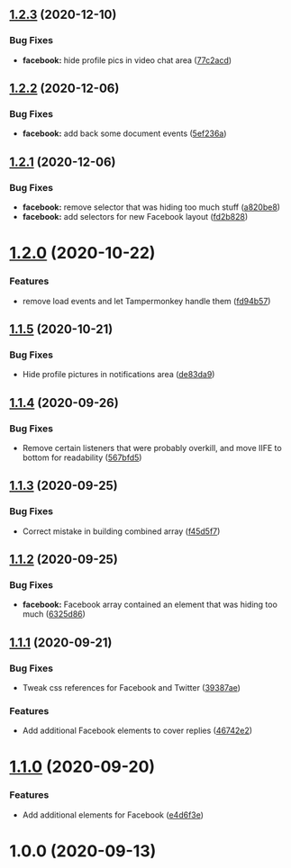 ## [1.2.3](https://github.com/rbseaver/tampermonkey-scripts/compare/v1.2.2...v1.2.3) (2020-12-10)


### Bug Fixes

* **facebook:** hide profile pics in video chat area ([77c2acd](https://github.com/rbseaver/tampermonkey-scripts/commit/77c2acd81e2458d5f96b5f3e1dd473cfe7a7351e))



## [1.2.2](https://github.com/rbseaver/tampermonkey-scripts/compare/v1.2.1...v1.2.2) (2020-12-06)


### Bug Fixes

* **facebook:** add back some document events ([5ef236a](https://github.com/rbseaver/tampermonkey-scripts/commit/5ef236a2ef45db3230cef29e6b65634c21d535d6))



## [1.2.1](https://github.com/rbseaver/tampermonkey-scripts/compare/v1.2.0...v1.2.1) (2020-12-06)


### Bug Fixes

* **facebook:** remove selector that was hiding too much stuff ([a820be8](https://github.com/rbseaver/tampermonkey-scripts/commit/a820be8cc580e6ff88a71e29a692e8adaf00014c))
* **facebook:** add selectors for new Facebook layout ([fd2b828](https://github.com/rbseaver/tampermonkey-scripts/commit/fd2b82817756a671780bbb01c900de12ad15dda1))



# [1.2.0](https://github.com/rbseaver/tampermonkey-scripts/compare/v1.1.5...v1.2.0) (2020-10-22)

### Features

* remove load events and let Tampermonkey handle them ([fd94b57](https://github.com/rbseaver/tampermonkey-scripts/commit/fd94b577fd9ae35b406559bf6f643b52455817ca))

## [1.1.5](https://github.com/rbseaver/tampermonkey-scripts/compare/v1.1.4...v1.1.5) (2020-10-21)

### Bug Fixes

* Hide profile pictures in notifications area ([de83da9](https://github.com/rbseaver/tampermonkey-scripts/commit/de83da9537877394482c6f848d1179cd6eac05fb))

## [1.1.4](https://github.com/rbseaver/tampermonkey-scripts/compare/v1.1.3...v1.1.4) (2020-09-26)

### Bug Fixes

* Remove certain listeners that were probably overkill, and move IIFE to bottom for readability ([567bfd5](https://github.com/rbseaver/tampermonkey-scripts/commit/567bfd5e0086739689283b8b8b7e6321e7d2b070))

## [1.1.3](https://github.com/rbseaver/tampermonkey-scripts/compare/v1.1.2...v1.1.3) (2020-09-25)

### Bug Fixes

* Correct mistake in building combined array ([f45d5f7](https://github.com/rbseaver/tampermonkey-scripts/commit/f45d5f7fbf122e39a143ddb25449e7495b2f9be0))

## [1.1.2](https://github.com/rbseaver/tampermonkey-scripts/compare/v1.1.1...v1.1.2) (2020-09-25)

### Bug Fixes

* **facebook:** Facebook array contained an element that was hiding too much ([6325d86](https://github.com/rbseaver/tampermonkey-scripts/commit/6325d8671162424912e59a5c91123e3d230e6b6b))

## [1.1.1](https://github.com/rbseaver/tampermonkey-scripts/compare/v1.1.0...v1.1.1) (2020-09-21)

### Bug Fixes

* Tweak css references for Facebook and Twitter ([39387ae](https://github.com/rbseaver/tampermonkey-scripts/commit/39387ae7c2f3b9acc5ff47d7c809e16d847f4c51))

### Features

* Add additional Facebook elements to cover replies ([46742e2](https://github.com/rbseaver/tampermonkey-scripts/commit/46742e24d023c9996732ff841ab2773530b5dd65))

# [1.1.0](https://github.com/rbseaver/tampermonkey-scripts/compare/v1.0.0...v1.1.0) (2020-09-20)

### Features

* Add additional elements for Facebook ([e4d6f3e](https://github.com/rbseaver/tampermonkey-scripts/commit/e4d6f3e42b688b6c30e16a0a964ab30406c10daf))

# 1.0.0 (2020-09-13)
